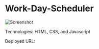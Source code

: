 # Work-Day-Scheduler

![Screenshot](https://user-images.githubusercontent.com/107378358/188060640-22c1dad7-2970-4823-a59e-d38a289568fb.jpeg)

Technologies: HTML, CSS, and Javascript

Deployed URL:
